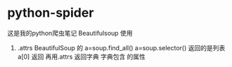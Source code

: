 # python-spider
这是我的python爬虫笔记
Beautifulsoup 使用
1. <tag>.attrs  BeautifulSoup 的 a=soup.find_all() a=soup.selector() 返回的是列表 a[0] 返回<tag> 再用<tag>.attrs 返回字典 
字典包含 <tag>的属性
